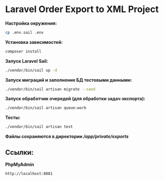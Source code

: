 # Laravel Order Export to XML Project

**Настройка окружения:**

```bash
cp .env.sail .env
```

**Установка зависимостей:**

```bash
composer install
```

**Запуск Laravel Sail:**

```bash
./vendor/bin/sail up -d
```

**Запуск миграций и заполнение БД тестовыми данными:**

```bash
./vendor/bin/sail artisan migrate --seed
```

**Запуск обработчик очередей (для обработки задач экспорта):**

```bash
./vendor/bin/sail artisan queue:work
```

**Тесты:**

```bash
./vendor/bin/sail artisan test
```

**Файлы сохраняются в директории */app/private/exports***

## Ссылки:

**PhpMyAdmin**

```bash
http://localhost:8081
```
